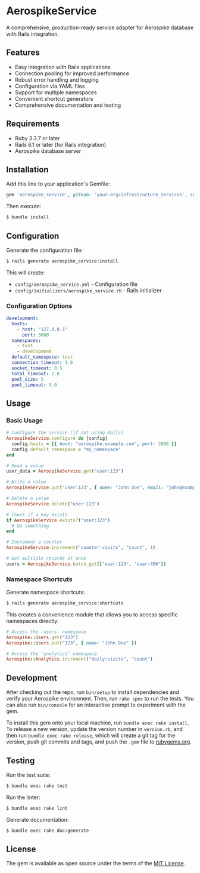 # AerospikeService

A comprehensive, production-ready service adapter for Aerospike database with Rails integration.

## Features

- Easy integration with Rails applications
- Connection pooling for improved performance
- Robust error handling and logging
- Configuration via YAML files
- Support for multiple namespaces
- Convenient shortcut generators
- Comprehensive documentation and testing

## Requirements

- Ruby 3.3.7 or later
- Rails 6.1 or later (for Rails integration)
- Aerospike database server

## Installation

Add this line to your application's Gemfile:

```ruby
gem 'aerospike_service', github: 'your-org/infrastructure_services', subdirectory: 'aerospike'
```

Then execute:

```bash
$ bundle install
```

## Configuration

Generate the configuration file:

```bash
$ rails generate aerospike_service:install
```

This will create:
- `config/aerospike_service.yml` - Configuration file
- `config/initializers/aerospike_service.rb` - Rails initializer

### Configuration Options

```yaml
development:
  hosts:
    - host: "127.0.0.1"
      port: 3000
  namespaces:
    - test
    - development
  default_namespace: test
  connection_timeout: 1.0
  socket_timeout: 0.5
  total_timeout: 2.0
  pool_size: 5
  pool_timeout: 5.0
```

## Usage

### Basic Usage

```ruby
# Configure the service (if not using Rails)
AerospikeService.configure do |config|
  config.hosts = [{ host: "aerospike.example.com", port: 3000 }]
  config.default_namespace = "my_namespace"
end

# Read a value
user_data = AerospikeService.get("user:123")

# Write a value
AerospikeService.put("user:123", { name: "John Doe", email: "john@example.com" })

# Delete a value
AerospikeService.delete("user:123")

# Check if a key exists
if AerospikeService.exists?("user:123")
  # Do something
end

# Increment a counter
AerospikeService.increment("counter:visits", "count", 1)

# Get multiple records at once
users = AerospikeService.batch_get(["user:123", "user:456"])
```

### Namespace Shortcuts

Generate namespace shortcuts:

```bash
$ rails generate aerospike_service:shortcuts
```

This creates a convenience module that allows you to access specific namespaces directly:

```ruby
# Access the 'users' namespace
Aerospike::Users.get("123")
Aerospike::Users.put("123", { name: "John Doe" })

# Access the 'analytics' namespace
Aerospike::Analytics.increment("daily:visits", "count")
```

## Development

After checking out the repo, run `bin/setup` to install dependencies and 
verify your Aerospike environment. Then, run `rake spec` to run the tests.
You can also run `bin/console` for an interactive prompt to experiment with the gem.

To install this gem onto your local machine, run `bundle exec rake install`. To release a new version, update the version number in `version.rb`, and then run `bundle exec rake release`, which will create a git tag for the version, push git commits and tags, and push the `.gem` file to [rubygems.org](https://rubygems.org).

## Testing

Run the test suite:

```bash
$ bundle exec rake test
```

Run the linter:

```bash
$ bundle exec rake lint
```

Generate documentation:

```bash
$ bundle exec rake doc:generate
```

## License

The gem is available as open source under the terms of the [MIT License](https://opensource.org/licenses/MIT).

